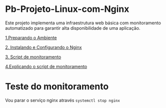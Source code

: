 # Pb-Projeto-Linux-com-Nginx
Este projeto implementa uma infraestrutura web básica com monitoramento automatizado para garantir alta disponibilidade de uma aplicação.

[1.Preparando o Ambiente](https://github.com/italolinux/Pb-Projeto-Linux-com-Nginx/blob/main/Preparando%20o%20Ambiente.md)

[2. Instalando e Configurando o Nginx](https://github.com/italolinux/Pb-Projeto-Linux-com-Nginx/blob/main/Instalando%20e%20Configurando%20o%20Nginx.md)

[3. Script de monitoramento](https://github.com/italolinux/Pb-Projeto-Linux-com-Nginx/blob/main/monitor_nginx.sh)

[4.Explicando o script de monitoramento](https://github.com/italolinux/Pb-Projeto-Linux-com-Nginx/blob/main/Monitoramento%20Nginx.md)


# Teste do monitoramento

Vou parar o serviço nginx através ```systemctl stop nginx``` 
